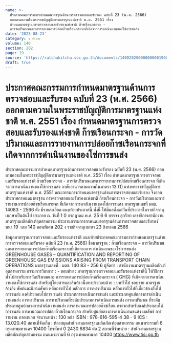 ```yaml
---
name: >-
  ประกาศคณะกรรมการกำหนดมาตรฐานด้านการตรวจสอบและรับรอง ฉบับที่ 23 (พ.ศ. 2566)
  ออกตามความในพระราชบัญญัติการมาตรฐานแห่งชาติ พ.ศ. 2551 เรื่อง
  กำหนดมาตรฐานการตรวจสอบและรับรองแห่งชาติ ก๊าซเรือนกระจก -
  การวัดปริมาณและการรายงานการปล่อยก๊าซเรือนกระจกที่เกิดจากการดำเนินงานของโซ่การขนส่ง
date: '2023-08-23'
category: ง พิเศษ
volume: 140
section: 202
page: 19
source: 'https://ratchakitcha.soc.go.th/documents/140D202S0000000001900.pdf'
draft: true
---
```


# ประกาศคณะกรรมการกำหนดมาตรฐานด้านการตรวจสอบและรับรอง ฉบับที่ 23 (พ.ศ. 2566) ออกตามความในพระราชบัญญัติการมาตรฐานแห่งชาติ พ.ศ. 2551 เรื่อง กำหนดมาตรฐานการตรวจสอบและรับรองแห่งชาติ ก๊าซเรือนกระจก - การวัดปริมาณและการรายงานการปล่อยก๊าซเรือนกระจกที่เกิดจากการดำเนินงานของโซ่การขนส่ง

ประกาศคณะกรรมการกำหนดมาตรฐานด้านการตรวจสอบและรับรอง ฉบับที่ 23 (พ.ศ. 2566) ออกตามความในพระราชบัญญัติการมาตรฐานแห่งชาติ พ.ศ. 2551 เรื่อง กำหนดมาตรฐานการตรวจสอบและรับรองแห่งชาติ ก๊าซเรือนกระจก - การวัดปริมาณและการรายงานการปล่อยก๊าซเรือนกระจก ที่เกิดจากการดาเนินงานของโซ่การขนส่ง อาศัยอานาจตามความในมาตรา 13 (1) แห่งพระราชบัญญัติการมาตรฐานแห่งชาติ พ.ศ. 2551 คณะกรรมการกำหนดมาตรฐานด้านการตรวจสอบและรับรอง จึงออกประกาศกาหนดมาตรฐาน การตรวจสอบและรับรองแห่งชาติ ก๊าซเรือนกระจก - การวัดปริมาณและการรายงานการปล่อยก๊าซเรือนกระจก ที่เกิดจากการดาเนินงานของโซ่การขนส่ง มาตรฐานเลขที่ มตช. 14083 - 2566 ดัง มีรายละเอียด แนบท้ายประกาศนี้ ทั้งนี้ ให้มีผลตั้งแต่วันที่ประกาศในราชกิจจานุเบกษาเป็นต้นไป ประกาศ ณ วันที่ 1 0 กรกฎาคม พ.ศ. 25 6 6 บรรจง สุกรีฑา เลขาธิการสานักงานมาตรฐานผลิตภัณฑ์อุตสาหกรรม ประธานกรรมการกาหนดมาตรฐานด้านการตรวจสอบและรับรอง ้ หนา 19 ่ เลม 140 ตอนพิเศษ 202 ง ราชกิจจานุเบกษา 23 สิงหาคม 2566

ข้อมูลมาตรฐานการตรวจสอบและรับรองแห่งชาติ แนบท้ายประกาศคณะกรรมการกำหนดมาตรฐานด้านการตรวจสอบและรับรอง ฉบับที่ 23 (พ.ศ. 2566) ชื่อมาตรฐาน : ก๊าซเรือนกระจก – การวัดปริมาณและการรายงานการปล่อยก๊าซเรือนกระจกที่เกิดจากการ ดำเนินงานของโซ่การขนส่ง GREENHOUSE GASES – QUANTIFICATION AND REPORTING OF GREENHOUSE GAS EMISSIONS ARISING FROM TRANSPORT CHAIN OPERATIONS มาตรฐานเลขที่ : มตช. 140 83 - 256 6 ผู้จัดทำ : สำนักงานมาตรฐานผลิตภัณฑ์อุตสาหกรรม กรรมการวิชาการ : - ขอบข่าย : มาตรฐานการตรวจสอบและรับรองแห่งชาตินี้ ให้วิธีการทั่วไปสาหรับการวัดปริมาณและ การรายงานการปล่อยก๊าซเรือนกระจก ( GHG) ที่เกิดจากการดาเนินงานของโซ่การขนส่ง สำหรับผู้โดยสารและสินค้า เนื้อหาประกอบด้วย : บททั่วไป ขอบข่าย มาตรฐานอ้างอิง ศัพท์และนิยามศัพท์ หลักการทั่วไป หลักการ การหารปริมาณ หลักการทั่วไปที่เกี่ยวข้องกับโซ่การขนส่ง องค์ประกอบโซ่การ ขนส่ง ประเภทการดาเนินการขนส่ง และประเภทศูนย์กลางการดำเนินงานขนส่ง การหาปริมาณ การหาปริมาณที่ระดับประเภทการดำเนินการขนส่ง การหาปริมาณ ที่ระดับประเภทศูนย์กลางการดำเนินงานขนส่ง การคานวณการปล่อยก๊าซเรือน กระจกสำหรับองค์ประกอบโซ่การขนส่ง การคานวณการปล่อยก๊าซเรือนกระจก สำหรับศูนย์กลางการดาเนินงานขนส่ง ผลลัพธ์ การรายงาน ภาคผนวก จำนวนหน้า : 130 หน้า ISBN : 978-616-595-4 38 - 9 ICS : 13.020.40 สถานที่จัดเก็บ : ห้องสมุดสำนักงานมาตรฐานผลิตภัณฑ์อุตสาหกรรม ถนนพระรามที่ 6 กรุงเทพมหานคร 10400 โทรศัพท์ 0 2430 6834 ต่อ 2 สถานที่จำหน่าย : สำนักงานมาตรฐานผลิตภัณฑ์อุตสาหกรรม ถนนพระรามที่ 6 กรุงเทพมหานคร 10400 https://www.tisi.go.th
